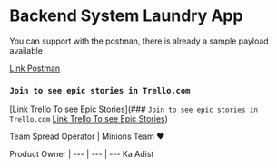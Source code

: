 # Backend System Laundry App


You can support with the postman, there is already a sample payload available

[Link Postman](https://app.getpostman.com/join-team?invite_code=eb35c0369218856e69af3b3f79e64c6d&ws=8bcb1e25-558e-49c3-bd40-bc501364b93ce)

### `Join to see epic stories in Trello.com`
[Link Trello To see Epic Stories](### `Join to see epic stories in Trello.com`
                                  [Link Trello To see Epic Stories](https://trello.com/invite/b/3sLhNq96/63c4520dc81da1de03e7981e02b1fa15/front-end-stories))

Team Spread Operator | Minions Team :heart: 

Product Owner | 
--- | --- | ---
Ka Adist 


